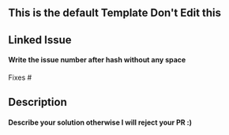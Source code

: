 ## This is the default Template Don't Edit this

## Linked Issue
#### Write the issue number after hash without any space
Fixes #

## Description

#### Describe your solution otherwise I will reject your PR :)


